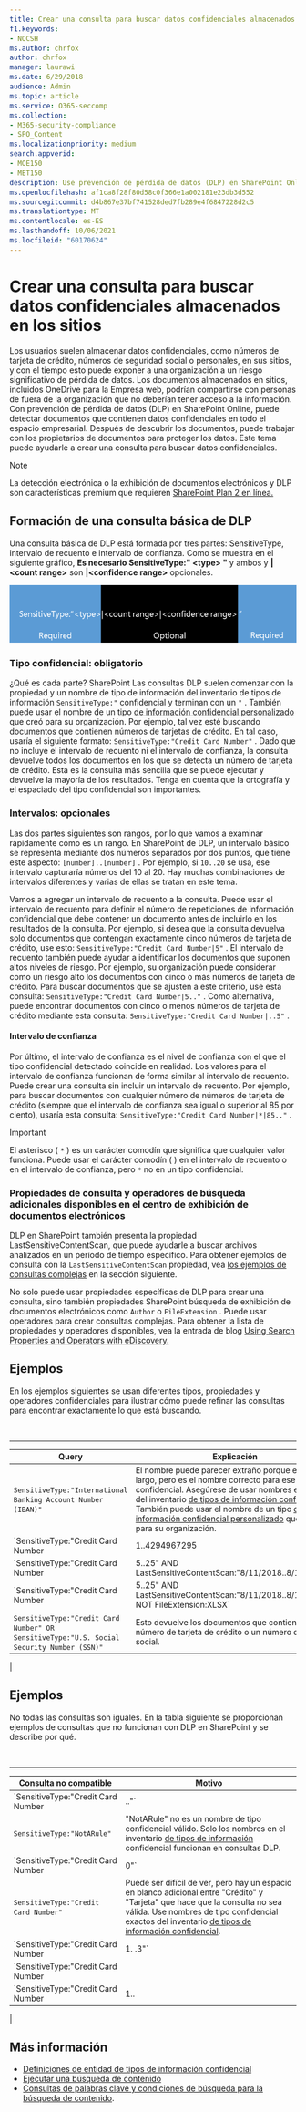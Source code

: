 ```yaml
---
title: Crear una consulta para buscar datos confidenciales almacenados en los sitios
f1.keywords:
- NOCSH
ms.author: chrfox
author: chrfox
manager: laurawi
ms.date: 6/29/2018
audience: Admin
ms.topic: article
ms.service: O365-seccomp
ms.collection:
- M365-security-compliance
- SPO_Content
ms.localizationpriority: medium
search.appverid:
- MOE150
- MET150
description: Use prevención de pérdida de datos (DLP) en SharePoint Online para detectar documentos que contienen datos confidenciales en todo el espacio empresarial.
ms.openlocfilehash: af1ca8f28f80d58c0f366e1a002181e23db3d552
ms.sourcegitcommit: d4b867e37bf741528ded7fb289e4f6847228d2c5
ms.translationtype: MT
ms.contentlocale: es-ES
ms.lasthandoff: 10/06/2021
ms.locfileid: "60170624"
---
```

# <a name="form-a-query-to-find-sensitive-data-stored-on-sites"></a>Crear una consulta para buscar datos confidenciales almacenados en los sitios

Los usuarios suelen almacenar datos confidenciales, como números de tarjeta de crédito, números de seguridad social o personales, en sus sitios, y con el tiempo esto puede exponer a una organización a un riesgo significativo de pérdida de datos. Los documentos almacenados en sitios, incluidos OneDrive para la Empresa web, podrían compartirse con personas de fuera de la organización que no deberían tener acceso a la información. Con prevención de pérdida de datos (DLP) en SharePoint Online, puede detectar documentos que contienen datos confidenciales en todo el espacio empresarial. Después de descubrir los documentos, puede trabajar con los propietarios de documentos para proteger los datos. Este tema puede ayudarle a crear una consulta para buscar datos confidenciales.

> [!NOTE]
> La detección electrónica o la exhibición de documentos electrónicos y DLP son características premium que requieren [SharePoint Plan 2 en línea.](https://go.microsoft.com/fwlink/?LinkId=510080)

## <a name="forming-a-basic-dlp-query"></a>Formación de una consulta básica de DLP

Una consulta básica de DLP está formada por tres partes: SensitiveType, intervalo de recuento e intervalo de confianza. Como se muestra en el siguiente gráfico, **Es necesario SensitiveType:" \<type\> "** y ambos y **|\<count range\>** son **|\<confidence range\>** opcionales.

![Consulta de ejemplo dividida en obligatorio y opcional.](../media/DLP-query-example-text.png)

### <a name="sensitive-type---required"></a>Tipo confidencial: obligatorio

¿Qué es cada parte? SharePoint Las consultas DLP suelen comenzar con la propiedad y un nombre de tipo de información del inventario de tipos de información `SensitiveType:"` confidencial y terminan con un [](/Exchange/what-the-sensitive-information-types-in-exchange-look-for-exchange-2013-help) `"` . También puede usar el nombre de un tipo [de información confidencial personalizado](create-a-custom-sensitive-information-type.md) que creó para su organización. Por ejemplo, tal vez esté buscando documentos que contienen números de tarjetas de crédito. En tal caso, usaría el siguiente formato:  `SensitiveType:"Credit Card Number"` . Dado que no incluye el intervalo de recuento ni el intervalo de confianza, la consulta devuelve todos los documentos en los que se detecta un número de tarjeta de crédito. Esta es la consulta más sencilla que se puede ejecutar y devuelve la mayoría de los resultados. Tenga en cuenta que la ortografía y el espaciado del tipo confidencial son importantes.

### <a name="ranges---optional"></a>Intervalos: opcionales

Las dos partes siguientes son rangos, por lo que vamos a examinar rápidamente cómo es un rango. En SharePoint de DLP, un intervalo básico se representa mediante dos números separados por dos puntos, que tiene este aspecto: `[number]..[number]` . Por ejemplo, si  `10..20` se usa, ese intervalo capturaría números del 10 al 20. Hay muchas combinaciones de intervalos diferentes y varias de ellas se tratan en este tema.

Vamos a agregar un intervalo de recuento a la consulta. Puede usar el intervalo de recuento para definir el número de repeticiones de información confidencial que debe contener un documento antes de incluirlo en los resultados de la consulta. Por ejemplo, si desea que la consulta devuelva solo documentos que contengan exactamente cinco números de tarjeta de crédito, use esto:  `SensitiveType:"Credit Card Number|5"` . El intervalo de recuento también puede ayudar a identificar los documentos que suponen altos niveles de riesgo. Por ejemplo, su organización puede considerar como un riesgo alto los documentos con cinco o más números de tarjeta de crédito. Para buscar documentos que se ajusten a este criterio, use esta consulta:  `SensitiveType:"Credit Card Number|5.."` . Como alternativa, puede encontrar documentos con cinco o menos números de tarjeta de crédito mediante esta consulta:  `SensitiveType:"Credit Card Number|..5"` .

#### <a name="confidence-range"></a>Intervalo de confianza

Por último, el intervalo de confianza es el nivel de confianza con el que el tipo confidencial detectado coincide en realidad. Los valores para el intervalo de confianza funcionan de forma similar al intervalo de recuento. Puede crear una consulta sin incluir un intervalo de recuento. Por ejemplo, para buscar documentos con cualquier número de números de tarjeta de crédito (siempre que el intervalo de confianza sea igual o superior al 85 por ciento), usaría esta consulta:  `SensitiveType:"Credit Card Number|*|85.."` .

> [!IMPORTANT]
> El asterisco ( `*` ) es un carácter comodín que significa que cualquier valor funciona. Puede usar el carácter comodín ( ) en el intervalo de recuento o en el intervalo de confianza, pero `*` no en un tipo confidencial.

### <a name="additional-query-properties-and-search-operators-available-in-the-ediscovery-center"></a>Propiedades de consulta y operadores de búsqueda adicionales disponibles en el centro de exhibición de documentos electrónicos

DLP en SharePoint también presenta la propiedad LastSensitiveContentScan, que puede ayudarle a buscar archivos analizados en un período de tiempo específico. Para obtener ejemplos de consulta con la  `LastSensitiveContentScan` propiedad, vea [los ejemplos de consultas complejas](#examples-of-complex-queries) en la sección siguiente.

No solo puede usar propiedades específicas de DLP para crear una consulta, sino también propiedades SharePoint búsqueda de exhibición de documentos electrónicos como `Author` o `FileExtension` . Puede usar operadores para crear consultas complejas. Para obtener la lista de propiedades y operadores disponibles, vea la entrada de blog [Using Search Properties and Operators with eDiscovery.](/archive/blogs/quentin/using-search-properties-and-operators-with-ediscovery)

## <a name="examples-of-complex-queries"></a>Ejemplos

En los ejemplos siguientes se usan diferentes tipos, propiedades y operadores confidenciales para ilustrar cómo puede refinar las consultas para encontrar exactamente lo que está buscando.

<br>

****

|Query|Explicación|
|---|---|
|`SensitiveType:"International Banking Account Number (IBAN)"`|El nombre puede parecer extraño porque es tan largo, pero es el nombre correcto para ese tipo confidencial. Asegúrese de usar nombres exactos del inventario [de tipos de información confidencial](/Exchange/what-the-sensitive-information-types-in-exchange-look-for-exchange-2013-help). También puede usar el nombre de un tipo [de información confidencial personalizado](create-a-custom-sensitive-information-type.md) que creó para su organización.|
|`SensitiveType:"Credit Card Number|1..4294967295|1..100"`|Esto devuelve documentos con al menos una coincidencia con el tipo confidencial "Número de tarjeta de crédito". Los valores de cada intervalo son los respectivos valores mínimos y máximos. Una forma más sencilla de escribir esta consulta es  `SensitiveType:"Credit Card Number"` , pero ¿dónde está la diversión en eso?|
|`SensitiveType:"Credit Card Number|5..25" AND LastSensitiveContentScan:"8/11/2018..8/13/2018"`|Esto devuelve documentos con entre 5 y 25 números de tarjeta de crédito que se examinaron del 11 de agosto de 2018 al 13 de agosto de 2018.|
|`SensitiveType:"Credit Card Number|5..25" AND LastSensitiveContentScan:"8/11/2018..8/13/2018" NOT FileExtension:XLSX`|Esto devuelve documentos con entre 5 y 25 números de tarjeta de crédito que se examinaron del 11 de agosto de 2018 al 13 de agosto de 2018. Los archivos con una extensión XLSX no se incluyen en los resultados de la consulta.  `FileExtension` es una de las muchas propiedades que puede incluir en una consulta. Para obtener más información, vea [Using Search Properties and Operators with eDiscovery](/archive/blogs/quentin/using-search-properties-and-operators-with-ediscovery).|
|`SensitiveType:"Credit Card Number" OR SensitiveType:"U.S. Social Security Number (SSN)"`|Esto devuelve los documentos que contienen un número de tarjeta de crédito o un número de seguro social.|
|

## <a name="examples-of-queries-to-avoid"></a>Ejemplos

No todas las consultas son iguales. En la tabla siguiente se proporcionan ejemplos de consultas que no funcionan con DLP en SharePoint y se describe por qué.

<br>

****

|Consulta no compatible|Motivo|
|---|---|
|`SensitiveType:"Credit Card Number|.."`|Debe agregar, al menos, un número.|
|`SensitiveType:"NotARule"`|"NotARule" no es un nombre de tipo confidencial válido. Solo los nombres en el inventario [de tipos de información](/Exchange/what-the-sensitive-information-types-in-exchange-look-for-exchange-2013-help) confidencial funcionan en consultas DLP.|
|`SensitiveType:"Credit Card Number|0"`|Cero no es válido como el valor mínimo o el valor máximo de un intervalo.|
|`SensitiveType:"Credit Card Number"`|Puede ser difícil de ver, pero hay un espacio en blanco adicional entre "Crédito" y "Tarjeta" que hace que la consulta no sea válida. Use nombres de tipo confidencial exactos del inventario [de tipos de información confidencial](/Exchange/what-the-sensitive-information-types-in-exchange-look-for-exchange-2013-help).|
|`SensitiveType:"Credit Card Number|1. .3"`|La parte de dos períodos no debe estar separada por un espacio.|
|`SensitiveType:"Credit Card Number| |1..|80.."`|Hay demasiados delimitadores de canalización ( \| ). Siga este formato en su lugar: `SensitiveType: "Credit Card Number|1..|80.."`|
|`SensitiveType:"Credit Card Number|1..|80..101"`|Dado que los valores de confianza representan un porcentaje, no pueden superar los 100. Elija un número del 1 al 100 en su lugar.|
|

## <a name="for-more-information"></a>Más información

- [Definiciones de entidad de tipos de información confidencial](sensitive-information-type-entity-definitions.md)
- [Ejecutar una búsqueda de contenido](content-search.md)
- [Consultas de palabras clave y condiciones de búsqueda para la búsqueda de contenido](keyword-queries-and-search-conditions.md).
